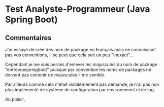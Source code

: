 # Test Analyste-Programmeur (Java Spring Boot)

## Commentaires

J'ai essayé de crée des nom de package en Français mais ne connaissant pas vos conventions, il se peut que cela soit un peu "inexact"...

Cependant je me suis permis d'enlever les majuscules du nom de package "entrevuespringboot" puisque par convention les noms de packages ne doivent pas contenir de majuscules il me semble.
 
Par ailleurs comme cela n'était visiblemement pas demandé, je n'ai pas non plus implémenté de système de configuration par environement ni de log.

Au plaisir,
